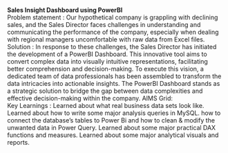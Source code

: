 **Sales Insight Dashboard using PowerBI**  
Problem statement : Our hypothetical company is grappling with declining sales, and the Sales Director faces challenges in understanding and communicating the performance of the company, especially when dealing with regional managers uncomfortable with raw data from Excel files.    
Solution : In response to these challenges, the Sales Director has initiated the development of a PowerBI Dashboard. This innovative tool aims to convert complex data into visually intuitive representations, facilitating better comprehension and decision-making. To execute this vision, a dedicated team of data professionals has been assembled to transform the data intricacies into actionable insights. The PowerBI Dashboard stands as a strategic solution to bridge the gap between data complexities and effective decision-making within the company.
AIMS Grid:  
Key Learnings : 
Learned about what real business data sets look like.
Learned about how to write some major analysis queries in MySQL.
how to connect the database’s tables to Power Bi and how to clean & modify the unwanted data in Power Query.
Learned about some major practical DAX functions and measures.
Learned about some major analytical visuals and reports.




